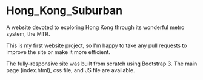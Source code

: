 # Hong_Kong_Suburban
A website devoted to exploring Hong Kong through its wonderful metro system, the MTR.

This is my first website project, so I'm happy to take any pull requests to improve the site or make it more efficient. 

The fully-responsive site was built from scratch using Bootstrap 3. The main page (index.html), css file, and JS file are available.



